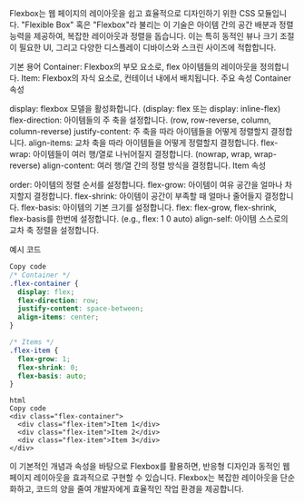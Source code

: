 Flexbox는 웹 페이지의 레이아웃을 쉽고 효율적으로 디자인하기 위한 CSS 모듈입니다. "Flexible Box" 혹은 "Flexbox"라 불리는 이 기술은 아이템 간의 공간 배분과 정렬 능력을 제공하여, 복잡한 레이아웃과 정렬을 돕습니다. 이는 특히 동적인 뷰나 크기 조절이 필요한 UI, 그리고 다양한 디스플레이 디바이스와 스크린 사이즈에 적합합니다.

기본 용어
Container: Flexbox의 부모 요소로, flex 아이템들의 레이아웃을 정의합니다.
Item: Flexbox의 자식 요소로, 컨테이너 내에서 배치됩니다.
주요 속성
Container 속성

display: flexbox 모델을 활성화합니다. (display: flex 또는 display: inline-flex)
flex-direction: 아이템들의 주 축을 설정합니다. (row, row-reverse, column, column-reverse)
justify-content: 주 축을 따라 아이템들을 어떻게 정렬할지 결정합니다.
align-items: 교차 축을 따라 아이템들을 어떻게 정렬할지 결정합니다.
flex-wrap: 아이템들이 여러 행/열로 나뉘어질지 결정합니다. (nowrap, wrap, wrap-reverse)
align-content: 여러 행/열 간의 정렬 방식을 결정합니다.
Item 속성

order: 아이템의 정렬 순서를 설정합니다.
flex-grow: 아이템이 여유 공간을 얼마나 차지할지 결정합니다.
flex-shrink: 아이템이 공간이 부족할 때 얼마나 줄어들지 결정합니다.
flex-basis: 아이템의 기본 크기를 설정합니다.
flex: flex-grow, flex-shrink, flex-basis를 한번에 설정합니다. (e.g., flex: 1 0 auto)
align-self: 아이템 스스로의 교차 축 정렬을 설정합니다.


예시 코드

```css
Copy code
/* Container */
.flex-container {
  display: flex;
  flex-direction: row;
  justify-content: space-between;
  align-items: center;
}

/* Items */
.flex-item {
  flex-grow: 1;
  flex-shrink: 0;
  flex-basis: auto;
}
```

```
html
Copy code
<div class="flex-container">
  <div class="flex-item">Item 1</div>
  <div class="flex-item">Item 2</div>
  <div class="flex-item">Item 3</div>
</div>
```

이 기본적인 개념과 속성을 바탕으로 Flexbox를 활용하면, 반응형 디자인과 동적인 웹 페이지 레이아웃을 효과적으로 구현할 수 있습니다. Flexbox는 복잡한 레이아웃을 단순화하고, 코드의 양을 줄여 개발자에게 효율적인 작업 환경을 제공합니다.
